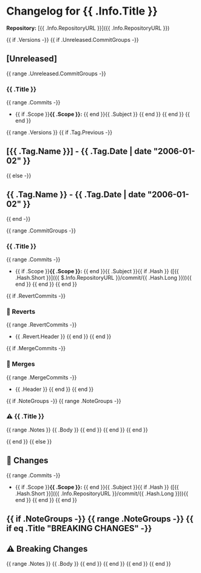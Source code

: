 # Changelog for {{ .Info.Title }}

**Repository:** [{{ .Info.RepositoryURL }}]({{ .Info.RepositoryURL }})

{{ if .Versions -}}
{{ if .Unreleased.CommitGroups -}}
## [Unreleased]
{{ range .Unreleased.CommitGroups -}}
### {{ .Title }}
{{ range .Commits -}}
- {{ if .Scope }}**{{ .Scope }}:** {{ end }}{{ .Subject }}
{{ end }}
{{ end }}
{{ end }}

{{ range .Versions }}
{{ if .Tag.Previous -}}
## [{{ .Tag.Name }}] - {{ .Tag.Date | date "2006-01-02" }}
{{ else -}}
## {{ .Tag.Name }} - {{ .Tag.Date | date "2006-01-02" }}
{{ end -}}

{{ range .CommitGroups -}}
### {{ .Title }}
{{ range .Commits -}}
- {{ if .Scope }}**{{ .Scope }}:** {{ end }}{{ .Subject }}{{ if .Hash }} ([{{ .Hash.Short }}]({{ $.Info.RepositoryURL }}/commit/{{ .Hash.Long }})){{ end }}
{{ end }}
{{ end }}

{{ if .RevertCommits -}}
### 🔄 Reverts
{{ range .RevertCommits -}}
- {{ .Revert.Header }}
{{ end }}
{{ end }}

{{ if .MergeCommits -}}
### 🔀 Merges
{{ range .MergeCommits -}}
- {{ .Header }}
{{ end }}
{{ end }}

{{ if .NoteGroups -}}
{{ range .NoteGroups -}}
### ⚠️ {{ .Title }}
{{ range .Notes }}
{{ .Body }}
{{ end }}
{{ end }}
{{ end }}

{{ end }}
{{ else }}
## 📝 Changes

{{ range .Commits -}}
- {{ if .Scope }}**{{ .Scope }}:** {{ end }}{{ .Subject }}{{ if .Hash }} ([{{ .Hash.Short }}]({{ .Info.RepositoryURL }}/commit/{{ .Hash.Long }})){{ end }}
{{ end }}
{{ end }}

{{ if .NoteGroups -}}
{{ range .NoteGroups -}}
{{ if eq .Title "BREAKING CHANGES" -}}
---

## ⚠️ Breaking Changes

{{ range .Notes }}
{{ .Body }}
{{ end }}
{{ end }}
{{ end }}
{{ end }}
